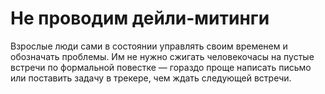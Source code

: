 # Не проводим дейли-митинги

Взрослые люди сами в состоянии управлять своим временем и обозначать проблемы. Им не нужно сжигать человекочасы на пустые встречи по формальной повестке — гораздо проще написать письмо или поставить задачу в трекере, чем ждать следующей встречи.